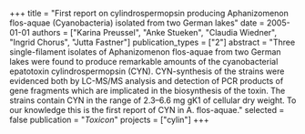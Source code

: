 +++
title = "First report on cylindrospermopsin producing Aphanizomenon flos-aquae (Cyanobacteria) isolated from two German lakes"
date = 2005-01-01
authors = ["Karina Preussel", "Anke Stueken", "Claudia Wiedner", "Ingrid Chorus", "Jutta Fastner"]
publication_types = ["2"]
abstract = "Three single-filament isolates of Aphanizomenon flos-aquae from two German lakes were found to produce remarkable amounts of the cyanobacterial  epatotoxin cylindrospermopsin (CYN). CYN-synthesis of the strains were evidenced both by LC-MS/MS analysis and detection of PCR products of gene fragments which are implicated in the biosynthesis of the toxin. The strains contain CYN in the range of 2.3–6.6 mg gK1 of cellular dry weight. To our knowledge this is the first report of CYN in A. flos-aquae."
selected = false
publication = "*Toxicon*"
projects = ["cylin"]
+++

